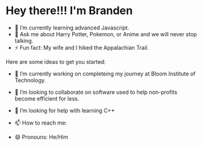 <h1> Hey there!!! I'm Branden  </h1>



- 🌱 I’m currently learning advanced Javascript.
- 💬 Ask me about Harry Potter, Pokemon, or Anime and we will never stop talking.
- ⚡ Fun fact: My wife and I hiked the Appalachian Trail.



Here are some ideas to get you started:

- 🔭 I’m currently working on completeing my journey at Bloom Institute of Technology.
- 👯 I’m looking to collaborate on software used to help non-profits become efficient for less.
- 🤔 I’m looking for help with learning C++

- 📫 How to reach me: 
- 😄 Pronouns: He/Him
